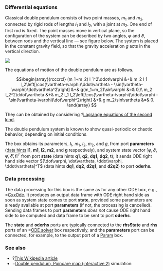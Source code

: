 ### Differential equations
Classical double pendulum consists of two point masses, $m_1$ and $m_2$, connected by rigid rods of lengths $l_1$ and $l_2$, with a joint at $m_2$. One end of first rod is fixed.
The point masses move in vertical plane, so the configuration of the system can be described by two angles, $\varphi$ and $\vartheta$, between rods and the vertical line &mdash; see
figure below. The system is placed in the constant gravity field, so that the gravity acceleration $g$ acts in the vertical direction.

![](/img/-/double-pendulum.png)

The equations of motion of the double pendulum are as follows.

$$\begin{array}{rcccrcl}
(m_1+m_2) l_1^2\ddot\varphi &+& m_2 l_1 l_2\left[\cos(\vartheta-\varphi)\ddot\vartheta - \sin(\vartheta-\varphi)\dot\vartheta^2\right] &+& g(m_1+m_2)\sin\varphi &=& 0,\\
m_2 l_2^2\ddot\vartheta &+& m_2 l_1 l_2\left[\cos(\vartheta-\varphi)\ddot\varphi - \sin(\vartheta-\varphi)\dot\varphi^2\right] &+& g m_2\sin\vartheta &=& 0.
\end{array}
$$

They can be obtained by considering ?[Lagrange equations of the second kind](http://en.wikipedia.org/wiki/Lagrangian_mechanics).

The double pendulum system is known to show quasi-periodic or chaotic behavior, depending on initial conditions.

The box obtains its parameters,  $l_1$, $m_1$, $l_2$, $m_2$, and $g$, from port **parameters** ([data hints](/doc#page/general-data) **l1**, **m1**, **l2**, **m2**, and **g** respectively),
and system state vector $[\varphi, \vartheta, \dot\varphi, \dot\vartheta, t]^T$ from port **state** (data hints **q1**, **q2**, **dq1**, **dq2**, **t**);
it sends ODE right hand side vector $[\dot\varphi, \dot\vartheta, \ddot\varphi, \ddot\vartheta]^T$ (data hints **dq1**, **dq2**, **d2q1**, and **d2q2**) to port **oderhs**.

### Data processing

The data processing for this box is the same as for any other ODE box, e.g., =[CxxOde](/doc#box/CxxOde).
It produces an output data frame with ODE right hand side as soon as system state comes to port **state**, provided
some parameters are already available at port **parameters** (if not, the processing is cancelled). Sending
data frames to port **parameters** *does not* cause ODE right hand side to be computed and data frame to be sent to port **oderhs**.

The **state** and **oderhs** ports are typically connected to the **rhsState** and **rhs** ports of an =[ODE solver](/doc#box/Rk4) box respectively,
and the **parameters** port can be connected, for example, to the output port of a [Param](/doc#box/Param) box.

### See also
- ?[This Wikipedia article](http://en.wikipedia.org/wiki/Double_pendulum)
- =[Double pendulum, Poincare map (interactive 2)](/editor?sim=double-pendulum-psec-interactive2) simulation
